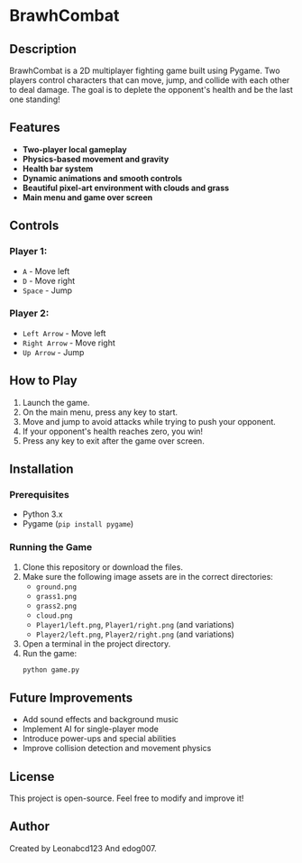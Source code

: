 # BrawhCombat

## Description
BrawhCombat is a 2D multiplayer fighting game built using Pygame. Two players control characters that can move, jump, and collide with each other to deal damage. The goal is to deplete the opponent's health and be the last one standing!

## Features
- **Two-player local gameplay**
- **Physics-based movement and gravity**
- **Health bar system**
- **Dynamic animations and smooth controls**
- **Beautiful pixel-art environment with clouds and grass**
- **Main menu and game over screen**

## Controls
### Player 1:
- `A` - Move left
- `D` - Move right
- `Space` - Jump

### Player 2:
- `Left Arrow` - Move left
- `Right Arrow` - Move right
- `Up Arrow` - Jump

## How to Play
1. Launch the game.
2. On the main menu, press any key to start.
3. Move and jump to avoid attacks while trying to push your opponent.
4. If your opponent's health reaches zero, you win!
5. Press any key to exit after the game over screen.

## Installation
### Prerequisites
- Python 3.x
- Pygame (`pip install pygame`)

### Running the Game
1. Clone this repository or download the files.
2. Make sure the following image assets are in the correct directories:
   - `ground.png`
   - `grass1.png`
   - `grass2.png`
   - `cloud.png`
   - `Player1/left.png`, `Player1/right.png` (and variations)
   - `Player2/left.png`, `Player2/right.png` (and variations)
3. Open a terminal in the project directory.
4. Run the game:
   ```sh
   python game.py
   ```

## Future Improvements
- Add sound effects and background music
- Implement AI for single-player mode
- Introduce power-ups and special abilities
- Improve collision detection and movement physics

## License
This project is open-source. Feel free to modify and improve it!

## Author
Created by Leonabcd123 And edog007.
